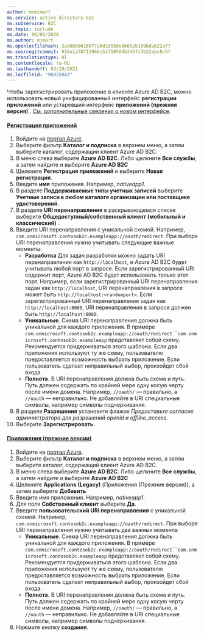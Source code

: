 ```yaml
---
author: msmimart
ms.service: active-directory-b2c
ms.subservice: B2C
ms.topic: include
ms.date: 06/02/2020
ms.author: mimart
ms.openlocfilehash: 2ad6b90616077a6d18550e86692b109bda622af7
ms.sourcegitcommit: 910a1a38711966cb171050db245fc3b22abc8c5f
ms.translationtype: HT
ms.contentlocale: ru-RU
ms.lasthandoff: 03/19/2021
ms.locfileid: "96025847"
---
```

Чтобы зарегистрировать приложение в клиенте Azure AD B2C, можно использовать новый унифицированный интерфейс **регистрации приложений** или устаревший интерфейс **приложений (прежняя версия)** . [См. дополнительные сведения о новом интерфейсе](../articles/active-directory-b2c/app-registrations-training-guide.md).

#### <a name="app-registrations"></a>[Регистрация приложений](#tab/app-reg-ga/)

1. Войдите на [портал Azure](https://portal.azure.com).
1. Выберите фильтр **Каталог и подписка** в верхнем меню, а затем выберите каталог, содержащий клиент Azure AD B2C.
1. В меню слева выберите **Azure AD B2C**. Либо щелкните **Все службы**, а затем найдите и выберите **Azure AD B2C**
1. Щелкните **Регистрация приложений** и выберите **Новая регистрация**.
1. Введите **имя** приложения. Например, *nativeapp1*.
1. В разделе **Поддерживаемые типы учетных записей** выберите **Учетные записи в любом каталоге организации или поставщике удостоверений**.
1. В разделе **URI перенаправления** в раскрывающемся списке выберите **Общедоступный/собственный клиент (мобильный и классический)** .
1. Введите URI перенаправления с уникальной схемой. Например, `com.onmicrosoft.contosob2c.exampleapp://oauth/redirect`. При выборе URI перенаправления нужно учитывать следующие важные моменты:
    * **Разработка** Для задач разработки можно задать URI перенаправления как `http://localhost`, и Azure AD B2C будет учитывать любой порт в запросе. Если зарегистрированный URI содержит порт, Azure AD B2C будет использовать только этот порт. Например, если зарегистрированный URI перенаправления задан как `http://localhost`, URI перенаправления в запросе может быть `http://localhost:<randomport>`. Если зарегистрированный URI перенаправления задан как `http://localhost:8080`, URI перенаправления в запросе должен быть `http://localhost:8080`.
    * **Уникальные**. Схема URI перенаправления должна быть уникальной для каждого приложения. В примере `com.onmicrosoft.contosob2c.exampleapp://oauth/redirect``com.onmicrosoft.contosob2c.exampleapp` представляет собой схему. Рекомендуется придерживаться этого шаблона. Если два приложения используют ту же схему, пользователю предоставляется возможность выбрать приложение. Если пользователь сделает неправильный выбор, произойдет сбой входа.
    * **Полнота.** В URI перенаправления должна быть схема и путь. Путь должен содержать по крайней мере одну косую черту после имени домена. Например, `//oauth/` — правильно, а `//oauth` — неправильно. Не добавляйте в URI специальные символы, например символы подчеркивания.
1. В разделе **Разрешения** установите флажок *Предоставьте согласие администратора для разрешений openid и offline_access*.
2. Выберите **Зарегистрировать**.

#### <a name="applications-legacy"></a>[Приложения (прежние версии)](#tab/applications-legacy/)

1. Войдите на [портал Azure](https://portal.azure.com).
1. Выберите фильтр **Каталог и подписка** в верхнем меню, а затем выберите каталог, содержащий клиент Azure AD B2C.
1. В меню слева выберите **Azure AD B2C**. Либо щелкните **Все службы**, а затем найдите и выберите **Azure AD B2C**
1. Щелкните **Applications (Legacy)** (Приложения (Прежние версии)), а затем выберите **Добавить**.
1. Введите имя приложения. Например, *nativeapp1*.
1. Для поля **Собственный клиент** выберите **Да**.
1. Введите **пользовательский URI перенаправления** с уникальной схемой. Например, `com.onmicrosoft.contosob2c.exampleapp://oauth/redirect`. При выборе URI перенаправления нужно учитывать два важных момента:
    * **Уникальные**. Схема URI перенаправления должна быть уникальной для каждого приложения. В примере `com.onmicrosoft.contosob2c.exampleapp://oauth/redirect``com.onmicrosoft.contosob2c.exampleapp` представляет собой схему. Рекомендуется придерживаться этого шаблона. Если два приложения используют ту же схему, пользователю предоставляется возможность выбрать приложение. Если пользователь сделает неправильный выбор, произойдет сбой входа.
    * **Полнота.** В URI перенаправления должна быть схема и путь. Путь должен содержать по крайней мере одну косую черту после имени домена. Например, `//oauth/` — правильно, а `//oauth` — неправильно. Не добавляйте в URI специальные символы, например символы подчеркивания.
1. Нажмите кнопку **создания**.